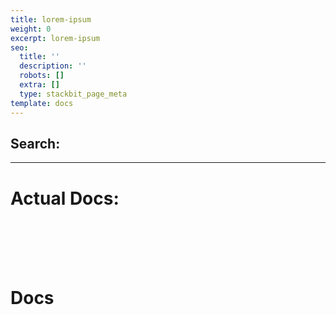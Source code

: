 ```yaml
---
title: lorem-ipsum
weight: 0
excerpt: lorem-ipsum
seo:
  title: ''
  description: ''
  robots: []
  extra: []
  type: stackbit_page_meta
template: docs
---
```

## Search:


---

# Actual Docs:

<br>

<br>

<br>

<br>
<h1>  Docs</h1>
<br>

<div id="search"></div>

<div id="search" />